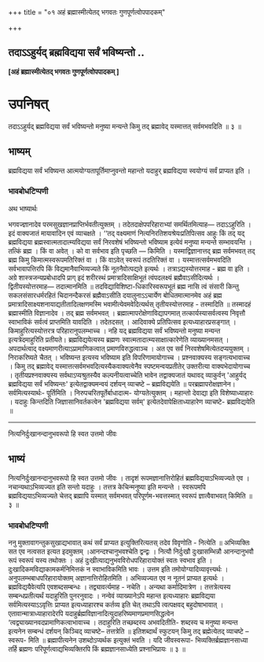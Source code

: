 +++
title = "०१ अहं ब्रह्मास्मीत्येतद् भगवतः गुणपूर्णत्वोपपादकम्"

+++


## तदाऽऽहुर्यद् ब्रह्मविद्यया सर्वं भविष्यन्तो ..

**\[अहं ब्रह्मास्मीत्येतद् भगवतः गुणपूर्णत्वोपपादकम् \]**

# **उपनिषत्**

तदाऽऽहुर्यद् ब्रह्मविद्यया सर्वं भविष्यन्तो मनुष्या मन्यन्ते किमु तद् ब्रह्मावेद् यस्मात्तत् सर्वमभवदिति ॥ ३ ॥

## **भाष्यम्**

ब्रह्मविद्यया सर्वं भविष्यन्त आत्मयोग्यतापूर्तिमाप्नुवन्तो महान्तो यदाहुर् ब्रह्मविद्यया स्वयोग्यं सर्वं प्राप्यत इति ।

### **भावबोधटिप्पणी**

अथ भाष्यार्थः

भगवज्ज्ञानादेव परमसुखज्ञानप्राप्तिर्भवतीत्युक्तम् । तदेतदाक्षेपपरिहाराभ्यां समर्थितमित्याह— तदाऽऽहुरिति । इदं वाक्यजातं मायावादिन एवं व्याचक्षते । ‘‘तद् वक्ष्यमाणं नित्यनिरतिशयश्रेयःप्रतिपित्सव आहुः किं तद् यद् ब्रह्मविद्यया ब्रह्मस्वात्मतादात्म्यविद्यया सर्वं निरवशेषं भविष्यन्तो भविष्याम इत्येवं मनुष्या मन्यन्ते सम्भावयन्ति । तत्किं ब्रह्म । किं वा अवेत् । को वा सर्वभाव इति पृच्छति — किमिति । यस्माद्विज्ञानात्तद् ब्रह्म सर्वमभवत् तद् ब्रह्म किमु किमात्मस्वरूपमतिरिक्तं वा । किं वाऽवेत् स्वरूपं तदतिरिक्तं वा । यस्मात्तत्सर्वमभवदिति सर्वभावापत्तिरपि किं विद्यमानैवाभिव्यज्यते किं नूतनैवोत्पद्यते इत्यर्थः । तत्राऽद्यस्योत्तरमाह - ब्रह्म वा इति । अग्रे शास्त्रजन्यप्रबोधादपि प्राग् इदं शरीरस्थं प्रमात्रादिसाक्षिभूतं त्वंपदलक्ष्यं ब्रह्मैवाऽसीदित्यर्थः । द्वितीयस्योत्तरमाह— तदात्मानमिति ॥ तदविद्याविशिष्टा-धिकारिस्वरूपभूतं ब्रह्म नासि त्वं संसारी किन्तु सकलसंसारधर्मरहितं चिदानन्दैकरसं ब्रह्मैवाऽसीति दयालुनाऽऽचार्येण बोधितमात्मानमेव अहं ब्रह्म प्रमात्रादिसाक्ष्यशनायाद्यतीतादिलक्षणमस्मि भवामीत्येवमवेदित्यर्थस् तृतीयस्योत्तरमाह - तस्मादिति ॥ तस्मादहं ब्रह्मास्मीति विज्ञानादेव । तद् ब्रह्म सर्वमभवत् । ब्रह्मात्मापरोक्षेणाविद्यापगमात् तत्कार्यस्यासर्वत्वस्य निवृत्तौ स्वाभाविकं सर्वत्वं प्राप्तमिति यावदिति । तदेतदसत् । आदिवाक्ये प्रतिपित्सव इत्यध्याहारप्रसङ्गात् । किमाहुरित्यस्योत्तरत्र परिहारानुपलम्भाच्च । नहि यद् ब्रह्मविद्यया सर्वं भविष्यन्तो मनुष्या मन्यन्त इत्यत्रेदमाहुरिति प्रतीयते। ब्रह्मविद्ययेत्यस्य ब्रह्मणः स्वात्मतादात्म्यसाक्षात्कारेणेति व्याख्यानमसत् । अपदार्थत्वाद् वक्ष्यमाणरीत्याऽप्रामाणिकत्वात् प्रमाणविरुद्धत्वाञ्च । अत एव सर्वं निरवशेषमित्येतदप्ययुक्तम् । निराकरिष्यते चैतत् । भविष्यन्त इत्यस्य भविष्याम इति विपरिणामायोगाच्च । प्रश्नवाक्यस्य सङ्गत्यभावाच्च । किमु तद् ब्रह्मावेद् यस्मात्तत्सर्वमभवदित्यस्यैकवाक्यत्वेनैव स्पष्टमन्वयप्रतीतेर् उक्तरीत्या वाक्यभेदायोगाच्च । तृतीयप्रश्नवाक्यस्य सर्वथाऽप्यश्रुतस्यैव कल्पनीयत्वाच्चेति भावेन तद्वाक्यजातं यथावद् व्याकुर्वन् 'आहुर्यद् ब्रह्मविद्यया सर्वं भविष्यन्तः' इत्येतद्वाक्यमन्वयं दर्शयन् व्याचष्टे – ब्रह्मविद्ययेति ॥ परब्रह्मापरोक्षज्ञानेन। सर्वमित्यस्यार्थः- पूर्तिमिति । निरुपचरितपूर्तेर्बाधादात्म- योग्यतेत्युक्तम् । महान्तो देवाद्या इति विशेष्याध्याहारः । यदाहुः किन्तदिति जिज्ञासानिवर्तकत्वेन 'ब्रह्मविद्यया सर्वम्' इत्येतदेवापेक्षिताध्याहारेण व्याचष्टे- ब्रह्मविद्ययेति ॥

------------------------------------------------------------------------

नित्यनिर्दुःखानन्दानुभवरूपो हि स्वत उत्तमो जीवः

## भाष्यं

नित्यनिर्दुःखानन्दानुभवरूपो हि स्वत उत्तमो जीवः । तादृशं रूपमज्ञानात्तिरोहितं ब्रह्मविद्ययाऽभिव्यज्यते एव । नचान्यथाऽभिव्यज्यत इति सन्तो यदाहुः । तत्तत्र केचिन्मनुष्या इति मन्यन्ते । स्वरूपमपि ब्रह्मविद्ययाऽभिव्यज्यते चेत्तद् ब्रह्मापि यस्मात् सर्वमभवत् परिपूर्णम-भवत्तस्मात् स्वरूपं ज्ञात्वैवाभवत् किमिति ॥ ३ ॥

### **भावबोधटिप्पणी**

ननु मुक्तावागन्तुकसुखाद्यभावात् कथं सर्वं प्राप्यत इत्युक्तिरित्यतस् तदेव विवृणोति - नित्येति ॥ अभिव्यक्तिः सत एव नत्वसत इत्यत इदमुक्तम् ।आनन्दश्चानुभवश्चेति द्वन्द्वः । नित्यौ निर्दुःखौ दुःखासम्भिन्नौ आनन्दानुभवौ रूपं स्वरूपं यस्य तथोक्तः । अहं दुःखीत्याद्यनुभवविरोधपरिहारायोक्तं स्वतः स्वभाव इति । दुःखादिकमविद्याकामकर्मनिमित्तकं न स्वाभाविकमिति भावः । उत्तम इति तमोयोग्यादिव्यावृत्त्यर्थः । अनुपलम्भबाधपरिहारायोक्तम् अज्ञानात्तिरोहितमिति । अभिव्यज्यत एव न नूतनं प्राप्यत इत्यर्थः । ब्रह्मविद्ययैवेत्यपि एवशब्दसम्बन्धः । तद्व्यावर्त्यमाह - नचेति । अन्यथा कर्मादिमात्रेण । तत्तत्रेत्यस्य सम्बन्धप्रतीत्यर्थं यदाहुरिति पुनरनुवादः । नन्वेवं व्याख्यानेऽपि महान्त इत्यध्याहारः ब्रह्मविद्यया सर्वमित्यस्याऽऽवृत्तिः प्राप्यत इत्यध्याहारश्च कर्तव्य इति चेत् तथाऽपि त्वत्पक्षवद् बहुदोषाभावात् । एतावान्मात्राध्याहारादेरपि यदाहुर्ब्रह्मविज्ञानादित्युदाहरिष्यमाणप्रमाणसिद्धत्वेन ‘त्वद्व्याख्यानवदप्रामाणिकत्वाभावाच्च । तदाहुरिति तच्छब्दस्य अभवदितीति- शब्दस्य च मनुष्या मन्यन्त इत्यनेन सम्बन्धं दर्शयन् किञ्चिद् व्याचष्टे– तत्तत्रेति ॥ इतिशब्दार्थं स्फुटयन् किमु तद् ब्रह्मेत्येतद् व्याचष्टे – स्वरूप- मिति ॥ ब्रह्मापीत्यनेन उशब्दोऽप्यर्थक इत्युक्तं भवति । यदि जीवस्वरूपा- भिव्यक्तिर्ब्रह्मज्ञानसाध्या तर्हि ब्रह्मणः परिपूर्णत्वाद्यभिव्यक्तिरपि किं ब्रह्मज्ञानसाध्येति प्रश्नाभिप्रायः ॥ ३ ॥

